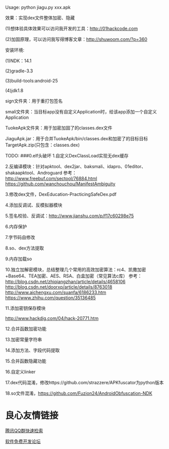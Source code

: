 Usage: python jiagu.py xxx.apk

效果：实现dex文件整体加密、隐藏

(1)想体验具体效果可以访问我开发的工具：http://01hackcode.com

(2)加固原理，可以访问我写得博客文章：http://shuwoom.com/?p=360

安装环境:

(1)NDK：14.1

(2)gradle-3.3

(3)build-tools:android-25

(4)jdk1.8



sign文件夹：用于重打包签名

smali文件夹：当目标app没有自定义Application时，给该app添加一个自定义Application

TuokeApk文件夹：用于加密加固了的classes.dex文件

JiaguApk.jar：用于合并TuokeApk/bin/classes.dex和加密了的目标目标TargetApk.zip(只包含：classes.dex)


TODO:
###0.elf头破坏
1.自定义DexClassLoad实现无dex缓存

2.反编译模块：针对apktool、dex2jar、baksmali、idapro、01editor、shakaapktool、Androguard
参考：
http://www.freebuf.com/sectool/76884.html
https://github.com/wanchouchou/ManifestAmbiguity

3.修改dex文件，DexEducation-PracticingSafeDex.pdf

4.添加反调试、反模拟器模块

5.签名校验、反调试：http://www.jianshu.com/p/f17c60298e75

6.内存保护

7.字节码自修改

8.so、dex方法提取

9.内存加载so

10.独立加解密模块，总结整理几个常用的高效加密算法：rc4、凯撒加密+Base64、TEA加密、AES、RSA、白盒加密（常见算法c库）
参考：
http://blog.csdn.net/zhiqiangzhan/article/details/4658106
http://blog.csdn.net/doorxp/article/details/8763018
http://www.aichengxu.com/suanfa/6186233.htm
https://www.zhihu.com/question/35136485

11.添加密钥保存模块

http://www.hackdig.com/04/hack-20771.htm

12.合并函数加密功能

13.加密常量字符串

14.添加方法、字段代码提取

15.合并函数隐藏功能

16.自定义linker

17.dex代码混淆，修改https://github.com/strazzere/APKfuscator为python版本

18.so文件混淆，https://github.com/Fuzion24/AndroidObfuscation-NDK



 # 良心友情链接

[腾讯QQ群快速检索](http://u.720life.cn/s/8cf73f7c)

[软件免费开发论坛](http://u.720life.cn/s/bbb01dc0)